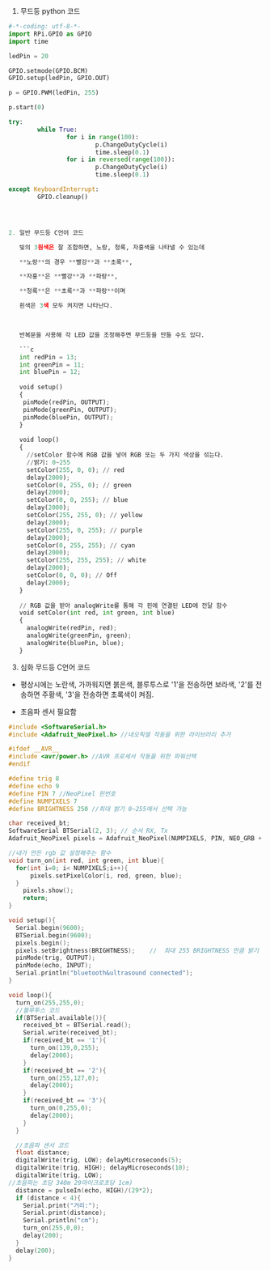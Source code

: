 1. 무드등 python 코드

```python
#-*-coding: utf-8-*-
import RPi.GPIO as GPIO
import time

ledPin = 20

GPIO.setmode(GPIO.BCM)
GPIO.setup(ledPin, GPIO.OUT)

p = GPIO.PWM(ledPin, 255)

p.start(0)

try:
        while True:
                for i in range(100):
                        p.ChangeDutyCycle(i)
                        time.sleep(0.1)
                for i in reversed(range(100)):
                        p.ChangeDutyCycle(i)
                        time.sleep(0.1)

except KeyboardInterrupt:
        GPIO.cleanup()




2. 일반 무드등 C언어 코드

   빛의 3원색은 잘 조합하면, 노랑, 청록, 자홍색을 나타낼 수 있는데

   **노랑**의 경우 **빨강**과 **초록**,

   **자홍**은 **빨강**과 **파랑**,

   **청록**은 **초록**과 **파랑**이며

   흰색은 3색 모두 켜지면 나타난다.

   

   반복문을 사용해 각 LED 값을 조정해주면 무드등을 만들 수도 있다.

   ```c
   int redPin = 13;
   int greenPin = 11;
   int bluePin = 12;
    
   void setup()
   {
    pinMode(redPin, OUTPUT);
    pinMode(greenPin, OUTPUT);
    pinMode(bluePin, OUTPUT); 
   }
    
   void loop()
   {
     //setColor 함수에 RGB 값을 넣어 RGB 또는 두 가지 색상을 섞는다.
     //밝기: 0~255
     setColor(255, 0, 0); // red
     delay(2000);
     setColor(0, 255, 0); // green
     delay(2000);
     setColor(0, 0, 255); // blue
     delay(2000);
     setColor(255, 255, 0); // yellow
     delay(2000); 
     setColor(255, 0, 255); // purple
     delay(2000);
     setColor(0, 255, 255); // cyan
     delay(2000);
     setColor(255, 255, 255); // white
     delay(2000);
     setColor(0, 0, 0); // Off
     delay(2000);  
   }
    
   // RGB 값을 받아 analogWrite를 통해 각 핀에 연결된 LED에 전달 함수
   void setColor(int red, int green, int blue)
   {
     analogWrite(redPin, red);
     analogWrite(greenPin, green);
     analogWrite(bluePin, blue); 
   }
   ```
   


   



3.  심화 무드등 C언어 코드

   * 평상시에는 노란색, 가까워지면 붉은색, 블루투스로 '1'을 전송하면 보라색, '2'를 전송하면 주황색, '3'을 전송하면 초록색이 켜짐.

   * 초음파 센서 필요함

```c
#include <SoftwareSerial.h>
#include <Adafruit_NeoPixel.h> //네오픽셀 작동을 위한 라이브러리 추가

#ifdef __AVR__
#include <avr/power.h> //AVR 프로세서 작동을 위한 파워선택
#endif

#define trig 8
#define echo 9
#define PIN 7 //NeoPixel 핀번호
#define NUMPIXELS 7           
#define BRIGHTNESS 250 //최대 밝기 0~255에서 선택 가능

char received_bt;
SoftwareSerial BTSerial(2, 3); // 순서 RX, Tx
Adafruit_NeoPixel pixels = Adafruit_NeoPixel(NUMPIXELS, PIN, NEO_GRB + NEO_KHZ800);

//내가 만든 rgb 값 설정해주는 함수
void turn_on(int red, int green, int blue){
  for(int i=0; i< NUMPIXELS;i++){
      pixels.setPixelColor(i, red, green, blue);
  }
    pixels.show();
    return;
}

void setup(){
  Serial.begin(9600);
  BTSerial.begin(9600);
  pixels.begin();
  pixels.setBrightness(BRIGHTNESS);    //  최대 255 BRIGHTNESS 만큼 밝기 설정
  pinMode(trig, OUTPUT);
  pinMode(echo, INPUT);
  Serial.println("bluetooth&ultrasound connected");
}

void loop(){
  turn_on(255,255,0);
  //블루투스 코드
  if(BTSerial.available()){
    received_bt = BTSerial.read();
    Serial.write(received_bt);
    if(received_bt == '1'){
      turn_on(139,0,255);
      delay(2000);
    }
    if(received_bt == '2'){
      turn_on(255,127,0);
      delay(2000);
    }
    if(received_bt == '3'){
      turn_on(0,255,0);
      delay(2000);
    }
  }

  //초음파 센서 코드
  float distance;
  digitalWrite(trig, LOW); delayMicroseconds(5);
  digitalWrite(trig, HIGH); delayMicroseconds(10);
  digitalWrite(trig, LOW);
//초음파는 초당 340m 29마이크로초당 1cm)
  distance = pulseIn(echo, HIGH)/(29*2);
  if (distance < 4){
    Serial.print("거리:");
    Serial.print(distance);
    Serial.println("cm");
    turn_on(255,0,0);
    delay(200);
  }
  delay(200);
}
```

